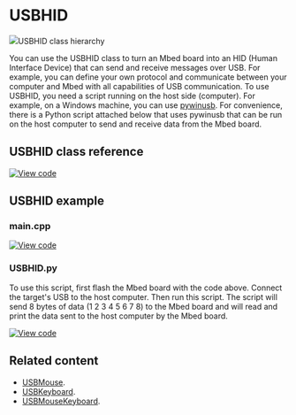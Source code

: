 # USBHID

<span class="images">![](https://os.mbed.com/docs/mbed-os/v6.6/mbed-os-api-doxy/class_u_s_b_h_i_d.png)<span>USBHID class hierarchy</span></span>

You can use the USBHID class to turn an Mbed board into an HID (Human Interface Device) that can send and receive messages over USB. For example, you can define your own protocol and communicate between your computer and Mbed with all capabilities of USB communication. To use USBHID, you need a script running on the host side (computer). For example, on a Windows machine, you can use [pywinusb](https://github.com/rene-aguirre/pywinusb). For convenience, there is a Python script attached below that uses pywinusb that can be run on the host computer to send and receive data from the Mbed board.

## USBHID class reference

[![View code](https://www.mbed.com/embed/?type=library)](https://os.mbed.com/docs/mbed-os/v6.6/mbed-os-api-doxy/class_u_s_b_h_i_d.html)

## USBHID example   

### main.cpp   

[![View code](https://www.mbed.com/embed/?url=https://github.com/ARMmbed/mbed-os-snippet-USBHID/tree/v6.6)](https://github.com/ARMmbed/mbed-os-snippet-USBHID/blob/v6.6/main.cpp)

### USBHID.py   

To use this script, first flash the Mbed board with the code above. Connect the target's USB to the host computer. Then run this script. The script will send 8 bytes of data (1 2 3 4 5 6 7 8) to the Mbed board and will read and print the data sent to the host computer by the Mbed board.   

[![View code](https://www.mbed.com/embed/?url=https://github.com/ARMmbed/mbed-os-snippet-USBHID/tree/v6.6)](https://github.com/ARMmbed/mbed-os-snippet-USBHID/blob/v6.6/USBHID.py)

## Related content

- [USBMouse](../apis/usbmouse.html).
- [USBKeyboard](../apis/usbkeyboard.html).
- [USBMouseKeyboard](../apis/usbmousekeyboard.html).
